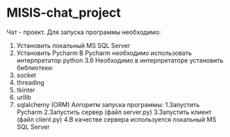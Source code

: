 # MISIS-chat_project
Чат - проект.
Для запуска программы необходимо:
1. Установить локальный MS SQL Server
2. Установить Pycharm
В Pycharm необходимо использовать интерпретатор python 3.6
Необходимо в интерпретаторе установить библиотеки:
1. socket
2. threading
3. tkinter
4. urllib
5. sqlalchemy (ORM)
Алгоритм запуска программы:
1.Запустить Pycharm
2.Запустить сервер (файл server.py)
3.Запустить клиент (файл client.py)
4.В качестве сервера используется локальный MS SQL Server
